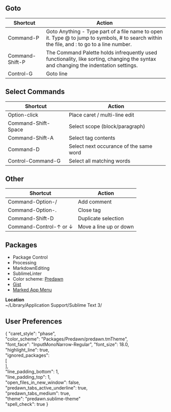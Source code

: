 ## Goto
| Shortcut | Action |
| -------- | ------ |
| Command-P | Goto Anything - Type part of a file name to open it. Type @ to jump to symbols, # to search within the file, and : to go to a line number.
| Command-Shift-P | The Command Palette holds infrequently used functionality, like sorting, changing the syntax and changing the indentation settings. |
| Control-G | Goto line |

## Select Commands
| Shortcut | Action |
| -------- | ------ |
| Option-click | Place caret / multi-line edit |
| Command-Shift-Space | Select scope (block/paragraph) |
| Command-Shift-A | Select tag contents |
| Command-D | Select next occurance of the same word |
| Control-Command-G | Select all matching words |

## Other
| Shortcut | Action |
| -------- | ------ |
| Command-Option-/ | Add comment |
| Command-Option-. | Close tag |
| Command-Shift-D | Duplicate selection |
| Command-Control-↑ or ↓ | Move a line up or down |


## Packages

- Package Control
- Processing
- MarkdownEditing
- SublimeLinter
- Color scheme: [Predawn](http://jamiewilson.io/predawn/)
- [Gist](https://packagecontrol.io/packages/Gist)
- [Marked App Menu](https://github.com/icio/sublime-text-marked)

**Location**  
~/Library/Application Support/Sublime Text 3/


## User Preferences
{
    "caret_style": "phase",  
    "color_scheme": "Packages/Predawn/predawn.tmTheme",  
    "font_face": "InputMonoNarrow-Regular",
    "font_size": 18.0,  
    "highlight_line": true,  
    "ignored_packages":  
    [  
    ],  
    "line_padding_bottom": 1,  
    "line_padding_top": 1,  
    "open_files_in_new_window": false,  
    "predawn_tabs_active_underline": true,  
    "predawn_tabs_medium": true,  
    "theme": "predawn.sublime-theme"  
    "spell_check": true
}